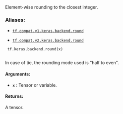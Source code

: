 Element-wise rounding to the closest integer.



### Aliases:

- [ `tf.compat.v1.keras.backend.round` ](/api_docs/python/tf/keras/backend/round)

- [ `tf.compat.v2.keras.backend.round` ](/api_docs/python/tf/keras/backend/round)



```
 tf.keras.backend.round(x)
 
```

In case of tie, the rounding mode used is "half to even".



#### Arguments:

- **`x`** : Tensor or variable.



#### Returns:
A tensor.

